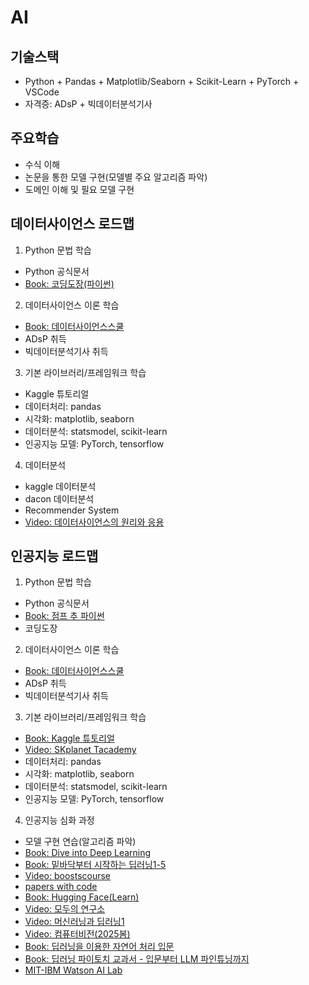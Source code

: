 # AI

## 기술스택
- Python + Pandas + Matplotlib/Seaborn + Scikit-Learn + PyTorch + VSCode
- 자격증: ADsP + 빅데이터분석기사

## 주요학습
- 수식 이해
- 논문을 통한 모델 구현(모델별 주요 알고리즘 파악)
- 도메인 이해 및 필요 모델 구현

## 데이터사이언스 로드맵
1) Python 문법 학습
- Python 공식문서
- [Book: 코딩도장(파이썬)](https://dojang.io/course/view.php?id=7)
2) 데이터사이언스 이론 학습
- [Book: 데이터사이언스스쿨](https://datascienceschool.net/intro.html)
- ADsP 취득
- 빅데이터분석기사 취득
3) 기본 라이브러리/프레임워크 학습
- Kaggle 튜토리얼
- 데이터처리: pandas
- 시각화: matplotlib, seaborn
- 데이터분석: statsmodel, scikit-learn
- 인공지능 모델: PyTorch, tensorflow
4) 데이터분석
- kaggle 데이터분석
- dacon 데이터분석
- Recommender System
- [Video: 데이터사이언스의 원리와 응용](https://www.youtube.com/playlist?list=PL0E_1UqNACXD3NsHhF3qUjts4Lkn6KBXR)

## 인공지능 로드맵
1) Python 문법 학습
- Python 공식문서
- [Book: 점프 추 파이썬](https://wikidocs.net/book/1)
- 코딩도장
2) 데이터사이언스 이론 학습
- [Book: 데이터사이언스스쿨](https://datascienceschool.net/intro.html)
- ADsP 취득
- 빅데이터분석기사 취득
3) 기본 라이브러리/프레임워크 학습
- [Book: Kaggle 튜토리얼](https://www.kaggle.com/learn)
- [Video: SKplanet Tacademy](https://www.youtube.com/@SKplanetTacademy/playlists)
- 데이터처리: pandas
- 시각화: matplotlib, seaborn
- 데이터분석: statsmodel, scikit-learn
- 인공지능 모델: PyTorch, tensorflow
4) 인공지능 심화 과정
- 모델 구현 연습(알고리즘 파악)
- [Book: Dive into Deep Learning](https://d2l.ai/)
- [Book: 밑바닥부터 시작하는 딥러닝1-5](https://product.kyobobook.co.kr/detail/S000215599933)
- [Video: boostscourse](https://www.boostcourse.org/opencourse)
- [papers with code](https://paperswithcode.com/)
- [Book: Hugging Face(Learn)](https://huggingface.co/learn)
- [Video: 모두의 연구소](https://www.youtube.com/@modulabs_/videos)
- [Video: 머신러닝과 딥러닝1](https://www.youtube.com/playlist?list=PL0E_1UqNACXA5u65LBjzFCAVSZ4xuBWqj)
- [Video: 컴퓨터비전(2025봄)](https://www.youtube.com/playlist?list=PL0E_1UqNACXBhqjwBzFQ88YXWotXrKRG-)
- [Book: 딥러닝을 이용한 자연어 처리 입문](https://wikidocs.net/book/2155)
- [Book: 딥러닝 파이토치 교과서 - 입문부터 LLM 파인튜닝까지](https://wikidocs.net/book/2788)
- [MIT-IBM Watson AI Lab](https://mitibmwatsonailab.mit.edu/research/papers-code/)
